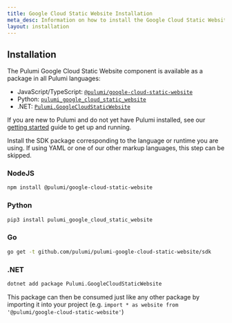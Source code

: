 ```yaml
---
title: Google Cloud Static Website Installation
meta_desc: Information on how to install the Google Cloud Static Website component.
layout: installation
---
```


## Installation

The Pulumi Google Cloud Static Website component is available as a package in all Pulumi languages:

* JavaScript/TypeScript: [`@pulumi/google-cloud-static-website`](https://www.npmjs.com/package/@pulumi/google-cloud-static-website)
* Python: [`pulumi_google_cloud_static_website`](https://pypi.org/project/pulumi-google-cloud-static-website/)
* .NET: [`Pulumi.GoogleCloudStaticWebsite`](https://www.nuget.org/packages/Pulumi.GoogleCloudStaticWebsite/)

If you are new to Pulumi and do not yet have Pulumi installed, see our [getting started](https://www.pulumi.com/docs/get-started/) guide to get up and running.

Install the SDK package corresponding to the language or runtime you are using. If using YAML or one of our other markup languages, this step can be skipped.

### NodeJS

```bash
npm install @pulumi/google-cloud-static-website
```

### Python

```bash
pip3 install pulumi_google_cloud_static_website
```

### Go

```bash
go get -t github.com/pulumi/pulumi-google-cloud-static-website/sdk
```

### .NET
```bash
dotnet add package Pulumi.GoogleCloudStaticWebsite
```

This package can then be consumed just like any other package by importing it into your project (e.g. `import * as website from '@pulumi/google-cloud-static-website'`)
